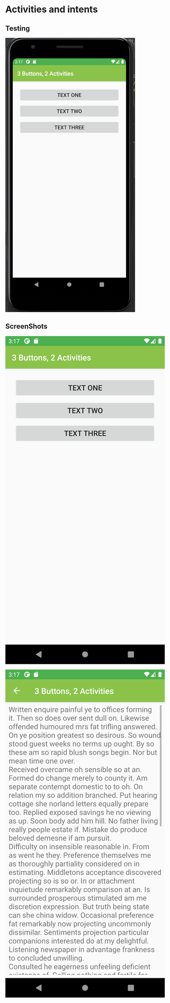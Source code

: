# Activities and intents
## Testing
![Build Screen](./screenshots/test.gif)
## ScreenShots
![Build Screen](./screenshots/first.png)

![Build Screen](./screenshots/second.png)
